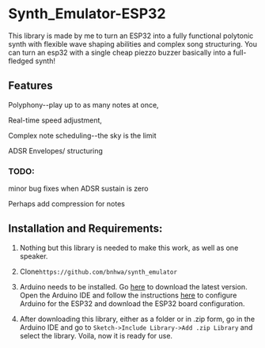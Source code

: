 # Synth_Emulator-ESP32 

This library is made by me to turn an ESP32 into a fully functional polytonic synth with flexible wave shaping abilities and complex song structuring. You can turn an esp32 with a single cheap piezzo buzzer basically into a full-fledged synth!

## Features

Polyphony--play up to as many notes at once,

Real-time speed adjustment,

Complex note scheduling--the sky is the limit

ADSR Envelopes/ structuring

### TODO:

minor bug fixes when ADSR sustain is zero

Perhaps add compression for notes

## Installation and Requirements:

1. Nothing but this library is needed to make this work, as well as one speaker.
2. Clone`https://github.com/bnhwa/synth_emulator`
3. Arduino needs to be installed. Go [here](https://www.arduino.cc/en/software) to download the latest version. Open the Arduino IDE and follow the instructions [here](https://randomnerdtutorials.com/getting-started-with-esp32/) to configure Arduino for the ESP32 and download the ESP32 board configuration. 

4. After downloading this library, either as a folder or in .zip form, go in the Arduino IDE and go to `Sketch->Include Library->Add .zip Library`  and select the library. Voila, now it is ready for use.





